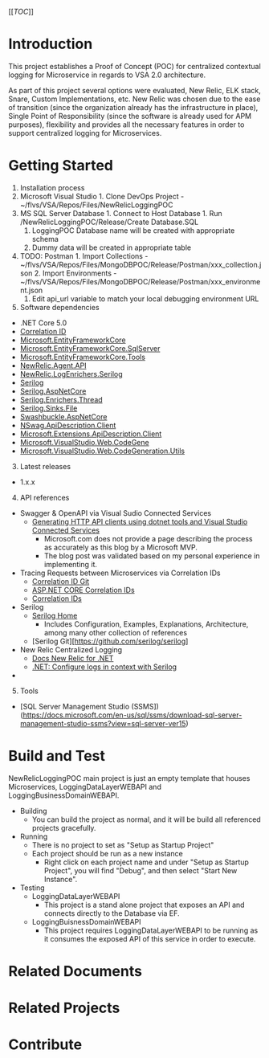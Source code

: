 [[_TOC_]]

# Introduction

This project establishes a Proof of Concept (POC) for centralized contextual logging for Microservice in regards to VSA 2.0 architecture. 

As part of this project several options were evaluated, New Relic, ELK stack, Snare, Custom Implementations, etc. New Relic was chosen due to the ease of transition (since the organization already has the infrastructure in place), Single Point of Responsibility (since the software is already used for APM purposes), flexibility and provides all the necessary features in order to support centralized logging for Microservices.

# Getting Started

1.	Installation process
   1.	Microsoft Visual Studio
      1.	Clone DevOps Project - ~/flvs/VSA/Repos/Files/NewRelicLoggingPOC
   2.	MS SQL Server Database
      1.	Connect to Host Database
      1.	Run /NewRelicLoggingPOC/Release/Create Database.SQL
         1.	LoggingPOC Database name will be created with appropriate schema
         2.	Dummy data will be created in appropriate table
   3.	TODO: Postman
      1.	Import Collections - ~/flvs/VSA/Repos/Files/MongoDBPOC/Release/Postman/xxx_collection.json
      2.	Import Environments - ~/flvs/VSA/Repos/Files/MongoDBPOC/Release/Postman/xxx_environment.json
         1.	Edit api_url variable to match your local debugging environment URL
2.	Software dependencies
   - .NET Core 5.0
   - [Correlation ID](https://www.nuget.org/packages/CorrelationId/3.0.1?_src=template)
   - [Microsoft.EntityFrameworkCore](https://www.nuget.org/packages/Microsoft.EntityFrameworkCore/5.0.14?_src=template)
   - [Microsoft.EntityFrameworkCore.SqlServer](https://www.nuget.org/packages/Microsoft.EntityFrameworkCore.SqlServer/5.0.12?_src=template)
   - [Microsoft.EntityFrameworkCore.Tools](https://www.nuget.org/packages/Microsoft.EntityFrameworkCore.Tools/5.0.12?_src=template)
   - [NewRelic.Agent.API](https://www.nuget.org/packages/NewRelic.Agent.Api/9.6.0?_src=template)
   - [NewRelic.LogEnrichers.Serilog](https://www.nuget.org/packages/NewRelic.LogEnrichers.Serilog/1.0.1?_src=template)
   - [Serilog](https://www.nuget.org/packages/Serilog/2.10.0?_src=template)
   - [Serilog.AspNetCore](https://www.nuget.org/packages/Serilog.AspNetCore/5.0.0?_src=template)
   - [Serilog.Enrichers.Thread](https://www.nuget.org/packages/Serilog.Enrichers.Thread/3.1.0?_src=template)
   - [Serilog.Sinks.File](https://www.nuget.org/packages/Serilog.Sinks.File/5.0.0?_src=template)
   - [Swashbuckle.AspNetCore](https://www.nuget.org/packages/Swashbuckle.AspNetCore/5.6.3?_src=template)
   - [NSwag.ApiDescription.Client](https://www.nuget.org/packages/NSwag.ApiDescription.Client/13.0.5?_src=template)
   - [Microsoft.Extensions.ApiDescription.Client](https://www.nuget.org/packages/Microsoft.Extensions.ApiDescription.Client/3.0.0?_src=template)
   - [Microsoft.VisualStudio.Web.CodeGene](https://www.nuget.org/packages/Microsoft.VisualStudio.Web.CodeGeneration.Design/5.0.2?_src=template)
   - [Microsoft.VisualStudio.Web.CodeGeneration.Utils](https://www.nuget.org/packages/Microsoft.VisualStudio.Web.CodeGeneration.Utils/5.0.2?_src=template)
3.	Latest releases
   - 1.x.x
4.	API references
   - Swagger & OpenAPI via Visual Sudio Connected Services
     - [Generating HTTP API clients using dotnet tools and Visual Studio Connected Services](https://dotnetthoughts.net/generating-http-api-clients-using-dotnet-tools/)
       - Microsoft.com does not provide a page describing the process as accurately as this blog by a Microsoft MVP.
       - The blog post was validated based on my personal experience in implementing it.
   - Tracing Requests between Microservices via Correlation IDs
     - [Correlation ID Git](https://github.com/stevejgordon/CorrelationId)
     - [ASP.NET CORE Correlation IDs](https://www.stevejgordon.co.uk/asp-net-core-correlation-ids)
     - [Correlation IDs](https://stevejgordon.github.io/CorrelationId/)
   - Serilog
     - [Serilog Home](https://serilog.net/)
       - Includes Configuration, Examples, Explanations, Architecture, among many other collection of references
     - [Serilog Git][https://github.com/serilog/serilog]
   - New Relic Centralized Logging
     - [Docs New Relic for .NET](https://docs.newrelic.com/docs/apm/agents/net-agent/getting-started/introduction-new-relic-net/)
     - [.NET: Configure logs in context with Serilog](https://docs.newrelic.com/docs/logs/logs-context/net-configure-logs-context-all/#serilog)
   - 
5.	Tools
   - [SQL Server Management Studio (SSMS])(https://docs.microsoft.com/en-us/sql/ssms/download-sql-server-management-studio-ssms?view=sql-server-ver15)

# Build and Test
NewRelicLoggingPOC main project is just an empty template that houses Microservices, LoggingDataLayerWEBAPI and LoggingBusinessDomainWEBAPI.

- Building
  - You can build the project as normal, and it will be build all referenced projects gracefully.
- Running
  - There is no project to set as "Setup as Startup Project"
  - Each project should be run as a new instance
    - Right click on each project name and under "Setup as Startup Project", you will find "Debug", and then select "Start New Instance".
- Testing
  - LoggingDataLayerWEBAPI
    - This project is a stand alone project that exposes an API and connects directly to the Database via EF.
  - LoggingBuisnessDomainWEBAPI
    - This project requires LoggingDataLayerWEBAPI to be running as it consumes the exposed API of this service in order to execute.

# Related Documents

# Related Projects

# Contribute